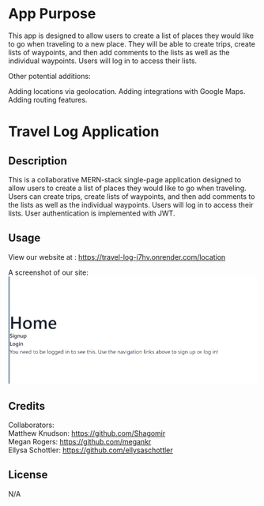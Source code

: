 
# App Purpose

This app is designed to allow users to create a list of places they would like to go when traveling to a new place. They will be able to create trips, create lists of waypoints, and then add comments to the lists as well as the individual waypoints. Users will log in to access their lists. 

Other potential additions: 

Adding locations via geolocation.
Adding integrations with Google Maps.
Adding routing features. 

# Travel Log Application

## Description

This is a collaborative MERN-stack single-page application designed to allow users to create a list of places they would like to go when traveling. Users can create trips, create lists of waypoints, and then add comments to the lists as well as the individual waypoints. Users will log in to access their lists.  User authentication is implemented with JWT.



## Usage

View our website at : https://travel-log-j7hv.onrender.com/location

A screenshot of our site: ![Screenshot](./assets/travel_log_temp.png)
## Credits

Collaborators:<br>
Matthew Knudson: https://github.com/Shagomir<br>
Megan Rogers: https://github.com/megankr<br>
Ellysa Schottler: https://github.com/ellysaschottler


## License
N/A
